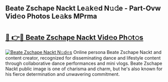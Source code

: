 ## Beate Zschape Nackt Le𝚊k𝚎d N𝚞𝚍e - Part-Ovw Vid𝚎o Photos Le𝚊ks MPrma

# <h2><a href="http://fb43yr.evod.top/?m=Beate+Zschape+Nackt">🔗 👉🔴 Beate Zschape Nackt Vid𝚎o Ph𝚘t𝚘s</a></h2>

[![Beate Zschape Nackt N𝚞d𝚎s](https://i.imgur.com/8V9OHl7.gif)](http://fb43yr.evod.top/?m=Beate+Zschape+Nackt)
Online persona Beate Zschape Nackt and content creator, recognized for disseminating dance and lifestyle content through collaborative dance performances and mini vlogs. Beate Zschape Nackt public image is one of charisma and charm, but he's also known for his fierce determination and unwavering commitment. 
